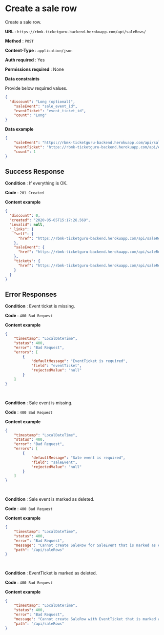 # Create a sale row

Create a sale row.

**URL** : `https://rbmk-ticketguru-backend.herokuapp.com/api/saleRows/`

**Method** : `POST`

**Content-Type** : `application/json`

**Auth required** : Yes

**Permissions required** : None

**Data constraints**

Provide below required values.

```json
{
  "discount": "Long (optional)",
	"saleEvent": "sale_event_id",
	"eventTicket": "event_ticket_id",
	"count": "Long"
}
```

**Data example**

```json
{
	"saleEvent": "https://rbmk-ticketguru-backend.herokuapp.com/api/saleEvents/1",
	"eventTicket": "https://rbmk-ticketguru-backend.herokuapp.com/api/eventTickets/3",
	"count": 1
}
```

## Success Response

**Condition** : If everything is OK.

**Code** : `201 Created`

**Content example**

```json
{
  "discount": 0,
  "created": "2020-05-05T15:17:28.569",
  "invalid": null,
  "_links": {
    "self": {
      "href": "https://rbmk-ticketguru-backend.herokuapp.com/api/saleRows/54"
    },
    "saleEvent": {
      "href": "https://rbmk-ticketguru-backend.herokuapp.com/api/saleRows/54/saleEvent"
    },
    "tickets": {
      "href": "https://rbmk-ticketguru-backend.herokuapp.com/api/saleRows/54/tickets"
    }
  }
}
```

## Error Responses


**Condition** : Event ticket is missing.

**Code** : `400 Bad Request`

**Content example**

```json
{
    "timestamp": "LocalDateTime",
    "status": 400,
    "error": "Bad Request",
    "errors": [
        {
            "defaultMessage": "EventTicket is required",
            "field": "eventTicket",
            "rejectedValue": "null"
        }
    ]
}
```
</br>

**Condition** : Sale event is missing.

**Code** : `400 Bad Request`

**Content example**

```json
{
    "timestamp": "LocalDateTime",
    "status": 400,
    "error": "Bad Request",
    "errors": [
        {
            "defaultMessage": "Sale event is required",
            "field": "saleEvent",
            "rejectedValue": "null"
        }
    ]
}
```
</br>

**Condition** : Sale event is marked as deleted.

**Code** : `400 Bad Request`

**Content example**

```json
{
    "timestamp": "LocalDateTime",
    "status": 400,
    "error": "Bad Request",
    "message": "Cannot create SaleRow for SaleEvent that is marked as deleted",
    "path": "/api/saleRows"
}
```
</br>

**Condition** : EventTicket is marked as deleted.

**Code** : `400 Bad Request`

**Content example**

```json
{
    "timestamp": "LocalDateTime",
    "status": 400,
    "error": "Bad Request",
    "message": "Cannot create SaleRow with EventTicket that is marked as deleted",
    "path": "/api/saleRows"
}
```